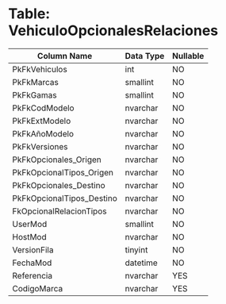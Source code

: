 # Table: VehiculoOpcionalesRelaciones

| Column Name | Data Type | Nullable |
|-------------|-----------|----------|
| PkFkVehiculos | int | NO |
| PkFkMarcas | smallint | NO |
| PkFkGamas | smallint | NO |
| PkFkCodModelo | nvarchar | NO |
| PkFkExtModelo | nvarchar | NO |
| PkFkAñoModelo | nvarchar | NO |
| PkFkVersiones | nvarchar | NO |
| PkFkOpcionales_Origen | nvarchar | NO |
| PkFkOpcionalTipos_Origen | nvarchar | NO |
| PkFkOpcionales_Destino | nvarchar | NO |
| PkFkOpcionalTipos_Destino | nvarchar | NO |
| FkOpcionalRelacionTipos | nvarchar | NO |
| UserMod | smallint | NO |
| HostMod | nvarchar | NO |
| VersionFila | tinyint | NO |
| FechaMod | datetime | NO |
| Referencia | nvarchar | YES |
| CodigoMarca | nvarchar | YES |
